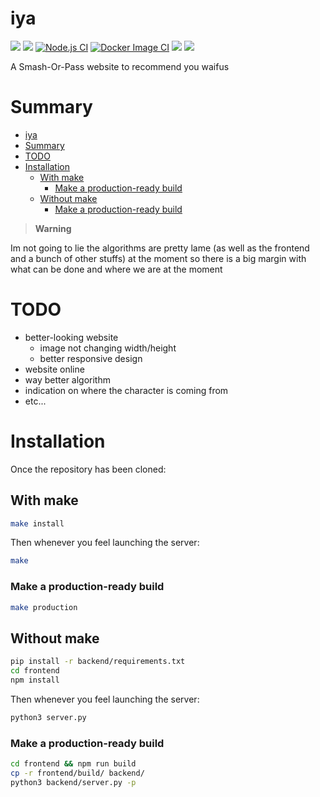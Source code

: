 # iya

<img src="https://img.shields.io/badge/status-under%20developement-9cf"> <img src="https://badgen.net/github/license/apoleon33/iya"> [![Node.js CI](https://github.com/apoleon33/iya/actions/workflows/node.js.yml/badge.svg?branch=master)](https://github.com/apoleon33/iya/actions/workflows/node.js.yml) [![Docker Image CI](https://github.com/apoleon33/iya/actions/workflows/docker-image.yml/badge.svg)](https://github.com/apoleon33/iya/actions/workflows/docker-image.yml) <img src="https://badgen.net/github/dependabot/apoleon33/iya">  <img src="https://pyheroku-badge.herokuapp.com/?app=iyap"> 

A Smash-Or-Pass website to recommend you waifus

# Summary

- [iya](#iya)
- [Summary](#summary)
- [TODO](#todo)
- [Installation](#installation)
  - [With make](#with-make)
    - [Make a production-ready build](#make-a-production-ready-build)
  - [Without make](#without-make)
    - [Make a production-ready build](#make-a-production-ready-build-1)

> **Warning**

Im not going to lie the algorithms are pretty lame (as well as the frontend and a bunch of other stuffs) at the moment so there is a big margin with what can be done and where we are at the moment

# TODO

- better-looking website
  - image not changing width/height
  - better responsive design
- website online
- way better algorithm
- indication on where the character is coming from
- etc...

# Installation

Once the repository has been cloned:

## With make

```sh
make install
```

Then whenever you feel launching the server:

```sh
make
```

### Make a production-ready build

```sh
make production
```

## Without make

```sh
pip install -r backend/requirements.txt
cd frontend
npm install
```

Then whenever you feel launching the server:

```sh
python3 server.py
```

### Make a production-ready build

```sh
cd frontend && npm run build
cp -r frontend/build/ backend/
python3 backend/server.py -p
```
